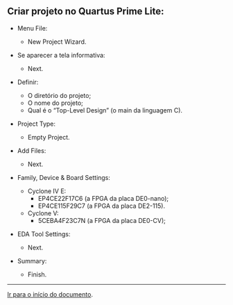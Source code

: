 ## Criar projeto no Quartus Prime Lite:

-   Menu File:
    -   New Project Wizard.

-   Se aparecer a tela informativa:
    -   Next.

-   Definir:
    -   O diretório do projeto;
    -   O nome do projeto;
    -   Qual é o “Top-Level Design” (o main da linguagem C).

-   Project Type:
    -   Empty Project.
-   Add Files:
    -   Next.
-   Family, Device & Board Settings:
    -   Cyclone IV E:
        -   EP4CE22F17C6 (a FPGA da placa DE0-nano);
        -   EP4CE115F29C7 (a FPGA da placa DE2-115).
    -   Cyclone V:
        -   5CEBA4F23C7N (a FPGA da placa DE0-CV);
-   EDA Tool Settings:
    -   Next.
-   Summary:
    -   Finish.

***

<a name="fimDocumento"></a> [Ir para o início do documento](#criar-projeto-no-quartus-prime-lite).
